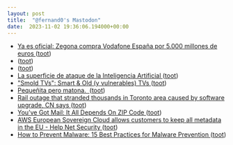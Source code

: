 ```yaml
---
layout: post
title:  "@fernand0's Mastodon"
date:  2023-11-02 19:36:06.194000+00:00
---
```

*  [Ya es oficial: Zegona compra Vodafone España por 5.000 millones de euros ](https://www.xataka.com/empresas-y-economia/oficial-zegona-compra-vodafone-espana-5-000-millones-euro) ([toot](https://mastodon.social/@fernand0/111342634019877753))
*  [ ](https://jvm.social/@jorge) ([toot](https://mastodon.social/@fernand0/111342541272704620))
*  [ ](https://mastodon.social/@tuneintodetuned) ([toot](https://mastodon.social/@fernand0/111342536337489701))
*  [La superficie de ataque de la Inteligencia Artificial ](https://fernand0.github.io//superficie-ataque-ia) ([toot](https://mastodon.social/@fernand0/111342370135865563))
*  ["Smold TVs": Smart & Old (y vulnerables) TVs ](https://www.elladodelmal.com/2023/10/smold-tvs-smart-old-y-vulnerables-tvs.htm) ([toot](https://mastodon.social/@fernand0/111342352554738816))
*  [Pequeñita pero matona.  ](https://avecesunafoto.wordpress.com/2023/11/02/pequenita-pero-matona) ([toot](https://mastodon.social/@fernand0/111342163920202289))
*  [Rail outage that stranded thousands in Toronto area caused by software upgrade, CN says ](https://www.theglobeandmail.com/business/article-reason-for-rail-outage-still-under-investigation-after-thousands) ([toot](https://mastodon.social/@fernand0/111342110366970624))
*  [You’ve Got Mail: It All Depends On ZIP Code ](https://hackaday.com/2023/10/12/youve-got-mail-it-all-depends-on-zip-code) ([toot](https://mastodon.social/@fernand0/111341941857237140))
*  [AWS European Sovereign Cloud allows customers to keep all metadata in the EU - Help Net Security ](https://www.helpnetsecurity.com/2023/10/25/aws-european-sovereign-cloud) ([toot](https://mastodon.social/@fernand0/111341557070286820))
*  [How to Prevent Malware: 15 Best Practices for Malware Prevention ](https://www.esecurityplanet.com/threats/how-to-prevent-malware) ([toot](https://mastodon.social/@fernand0/111341447189844643))

